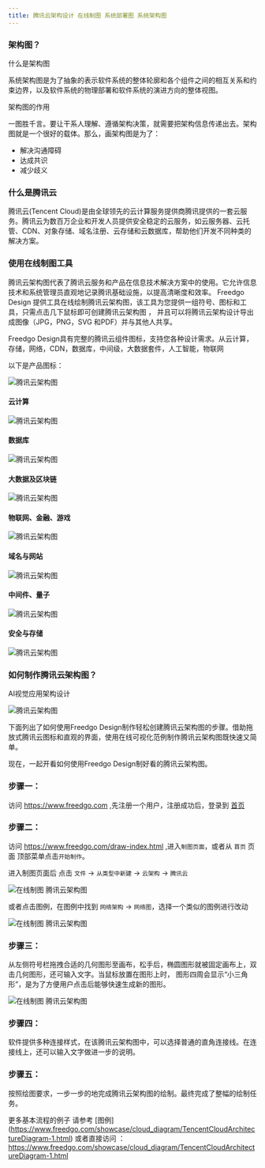 ```yaml
---
title: 腾讯云架构设计 在线制图 系统部署图 系统架构图
---
```


### 架构图？

 什么是架构图

系统架构图是为了抽象的表示软件系统的整体轮廓和各个组件之间的相互关系和约束边界，以及软件系统的物理部署和软件系统的演进方向的整体视图。

 架构图的作用

一图胜千言。要让干系人理解、遵循架构决策，就需要把架构信息传递出去。架构图就是一个很好的载体。那么，画架构图是为了：

- 解决沟通障碍
- 达成共识
- 减少歧义

### 什么是腾讯云
腾讯云(Tencent Cloud)是由全球领先的云计算服务提供商腾讯提供的一套云服务。腾讯云为数百万企业和开发人员提供安全稳定的云服务，如云服务器、云托管、CDN、对象存储、域名注册、云存储和云数据库，帮助他们开发不同种类的解决方案。

### 使用在线制图工具

腾讯云架构图代表了腾讯云服务和产品在信息技术解决方案中的使用。它允许信息技术和系统管理员直观地记录腾讯基础设施，以提高清晰度和效率。
Freedgo Design 提供工具在线绘制腾讯云架构图，该工具为您提供一组符号、图标和工具，只需点击几下鼠标即可创建腾讯云架构图 ，
并且可以将腾讯云架构设计导出成图像（JPG，PNG，SVG 和PDF）并与其他人共享。


Freedgo Design具有完整的腾讯云组件图标，支持您各种设计需求。从云计算，存储，网络，CDN，数据库，中间级，大数据套件，人工智能，物联网

以下是产品图标：

![腾讯云架构图](https://www.freedgo.com/public/themes/freedgo/tencent/tencent3.png "腾讯云架构图")


#### 云计算


![腾讯云架构图](https://www.freedgo.com/public/themes/freedgo/tencent/tencent2.png "腾讯云架构图")

#### 数据库

![腾讯云架构图](https://www.freedgo.com/public/themes/freedgo/tencent/tencent3.png "腾讯云架构图")

<script async src="https://pagead2.googlesyndication.com/pagead/js/adsbygoogle.js"></script><ins class="adsbygoogle" style="display:block; text-align:center;" data-ad-layout="in-article" data-ad-format="fluid" data-ad-client="ca-pub-9055212255210230" data-ad-slot="7941459222"></ins> <script>(adsbygoogle = window.adsbygoogle || []).push({});</script>

#### 大数据及区块链

![腾讯云架构图](https://www.freedgo.com/public/themes/freedgo/tencent/tencent5.png "腾讯云架构图")

#### 物联网、金融、游戏

![腾讯云架构图](https://www.freedgo.com/public/themes/freedgo/tencent/tencent6.png "腾讯云架构图")

#### 域名与网站

![腾讯云架构图](https://www.freedgo.com/public/themes/freedgo/tencent/tencent7.png "腾讯云架构图")

#### 中间件、量子

![腾讯云架构图](https://www.freedgo.com/public/themes/freedgo/tencent/tencent8.png "腾讯云架构图")

#### 安全与存储

![腾讯云架构图](https://www.freedgo.com/public/themes/freedgo/tencent/tencent9.png "腾讯云架构图")

 

### 如何制作腾讯云架构图？

AI视觉应用架构设计

![腾讯云架构图](https://www.freedgo.com/public/themes/freedgo/tencent/tencent1.png "腾讯云架构图")


下面列出了如何使用Freedgo Design制作轻松创建腾讯云架构图的步骤。借助拖放式腾讯云图标和直观的界面，使用在线可视化范例制作腾讯云架构图既快速又简单。 

现在，一起开看如何使用Freedgo Design制好看的腾讯云架构图。

### 步骤一：

访问 https://www.freedgo.com ,先注册一个用户，注册成功后，登录到 [首页](https://www.freedgo.com)

### 步骤二：

访问 https://www.freedgo.com/draw-index.html ,进入`制图页面`，或者从 `首页` 页面 顶部菜单点击`开始制作`。

进入制图页面后 点击 `文件` -> `从类型中新建` -> `云架构` -> `腾讯云`

![在线制图 腾讯云架构图](https://www.freedgo.com/public/themes/freedgo/tencent/tencent10.png "在线制图 腾讯云架构图")


或者点击图例，在图例中找到 `网络架构` -> `网络图`，选择一个类似的图例进行改动

![在线制图 腾讯云架构图](https://www.freedgo.com/public/themes/freedgo/tencent/tencent11.png "在线制图 腾讯云架构图")

### 步骤三：

从左侧符号栏拖拽合适的几何图形至画布，松手后，椭圆图形就被固定画布上，双击几何图形，还可输入文字。当鼠标放置在图形上时，
图形四周会显示“小三角形”，是为了方便用户点击后能够快速生成新的图形。

![在线制图 腾讯云架构图](https://www.freedgo.com/public/themes/freedgo/tencent/tencent12.png "在线制图 腾讯云架构图") 

### 步骤四：

软件提供多种连接样式，在该腾讯云架构图中，可以选择普通的直角连接线。在连接线上，还可以输入文字做进一步的说明。 
 
### 步骤五：

按照绘图要求，一步一步的地完成腾讯云架构图的绘制。最终完成了整幅的绘制任务。 



更多基本流程的例子 请参考 [图例] (https://www.freedgo.com/showcase/cloud_diagram/TencentCloudArchitectureDiagram-1.html) 或者直接访问 ： https://www.freedgo.com/showcase/cloud_diagram/TencentCloudArchitectureDiagram-1.html

